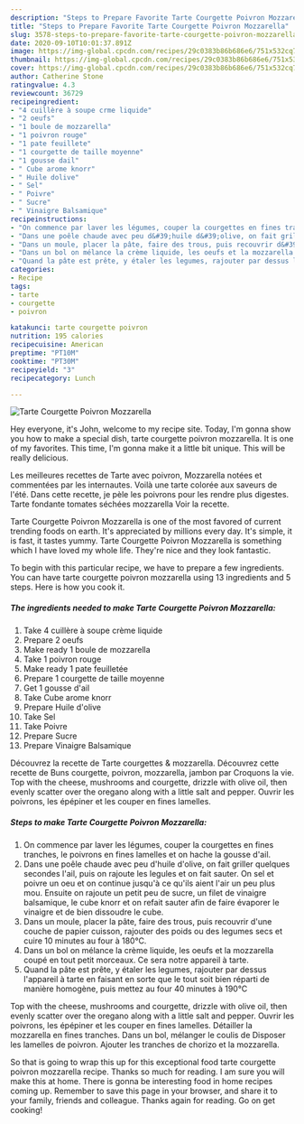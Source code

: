 ```yaml
---
description: "Steps to Prepare Favorite Tarte Courgette Poivron Mozzarella"
title: "Steps to Prepare Favorite Tarte Courgette Poivron Mozzarella"
slug: 3578-steps-to-prepare-favorite-tarte-courgette-poivron-mozzarella
date: 2020-09-10T10:01:37.891Z
image: https://img-global.cpcdn.com/recipes/29c0383b86b686e6/751x532cq70/tarte-courgette-poivron-mozzarella-photo-principale-de-la-recette.jpg
thumbnail: https://img-global.cpcdn.com/recipes/29c0383b86b686e6/751x532cq70/tarte-courgette-poivron-mozzarella-photo-principale-de-la-recette.jpg
cover: https://img-global.cpcdn.com/recipes/29c0383b86b686e6/751x532cq70/tarte-courgette-poivron-mozzarella-photo-principale-de-la-recette.jpg
author: Catherine Stone
ratingvalue: 4.3
reviewcount: 36729
recipeingredient:
- "4 cuillère à soupe crme liquide"
- "2 oeufs"
- "1 boule de mozzarella"
- "1 poivron rouge"
- "1 pate feuillete"
- "1 courgette de taille moyenne"
- "1 gousse dail"
- " Cube arome knorr"
- " Huile dolive"
- " Sel"
- " Poivre"
- " Sucre"
- " Vinaigre Balsamique"
recipeinstructions:
- "On commence par laver les légumes, couper la courgettes en fines tranches, le poivrons en fines lamelles et on hache la gousse d&#39;ail."
- "Dans une poêle chaude avec peu d&#39;huile d&#39;olive, on fait griller quelques secondes l&#39;ail, puis on rajoute les legules et on fait sauter. On sel et poivre un oeu et on continue jusqu&#39;à ce qu&#39;ils aient l&#39;air un peu plus mou. Ensuite on rajoute un petit peu de sucre, un filet de vinaigre balsamique, le cube knorr et on refait sauter afin de faire évaporer le vinaigre et de bien dissoudre le cube."
- "Dans un moule, placer la pâte, faire des trous, puis recouvrir d&#39;une couche de papier cuisson, rajouter des poids ou des legumes secs et cuire 10 minutes au four à 180°C."
- "Dans un bol on mélance la crème liquide, les oeufs et la mozzarella coupé en tout petit morceaux. Ce sera notre appareil à tarte."
- "Quand la pâte est prête, y étaler les legumes, rajouter par dessus l&#39;appareil à tarte en faisant en sorte que le tout soit bien réparti de manière homogène, puis mettez au four 40 minutes à 190°C"
categories:
- Recipe
tags:
- tarte
- courgette
- poivron

katakunci: tarte courgette poivron 
nutrition: 195 calories
recipecuisine: American
preptime: "PT10M"
cooktime: "PT30M"
recipeyield: "3"
recipecategory: Lunch

---
```



![Tarte Courgette Poivron Mozzarella](https://img-global.cpcdn.com/recipes/29c0383b86b686e6/751x532cq70/tarte-courgette-poivron-mozzarella-photo-principale-de-la-recette.jpg)

Hey everyone, it's John, welcome to my recipe site. Today, I'm gonna show you how to make a special dish, tarte courgette poivron mozzarella. It is one of my favorites. This time, I'm gonna make it a little bit unique. This will be really delicious.

Les meilleures recettes de Tarte avec poivron, Mozzarella notées et commentées par les internautes. Voilà une tarte colorée aux saveurs de l&#39;été. Dans cette recette, je pèle les poivrons pour les rendre plus digestes. Tarte fondante tomates séchées mozzarella Voir la recette.

Tarte Courgette Poivron Mozzarella is one of the most favored of current trending foods on earth. It's appreciated by millions every day. It's simple, it is fast, it tastes yummy. Tarte Courgette Poivron Mozzarella is something which I have loved my whole life. They're nice and they look fantastic.


To begin with this particular recipe, we have to prepare a few ingredients. You can have tarte courgette poivron mozzarella using 13 ingredients and 5 steps. Here is how you cook it.

<!--inarticleads1-->

##### The ingredients needed to make Tarte Courgette Poivron Mozzarella:

1. Take 4 cuillère à soupe crème liquide
1. Prepare 2 oeufs
1. Make ready 1 boule de mozzarella
1. Take 1 poivron rouge
1. Make ready 1 pate feuilletée
1. Prepare 1 courgette de taille moyenne
1. Get 1 gousse d&#39;ail
1. Take  Cube arome knorr
1. Prepare  Huile d&#39;olive
1. Take  Sel
1. Take  Poivre
1. Prepare  Sucre
1. Prepare  Vinaigre Balsamique


Découvrez la recette de Tarte courgettes &amp; mozzarella. Découvrez cette recette de Buns courgette, poivron, mozzarella, jambon par Croquons la vie. Top with the cheese, mushrooms and courgette, drizzle with olive oil, then evenly scatter over the oregano along with a little salt and pepper. Ouvrir les poivrons, les épépiner et les couper en fines lamelles. 

<!--inarticleads2-->

##### Steps to make Tarte Courgette Poivron Mozzarella:

1. On commence par laver les légumes, couper la courgettes en fines tranches, le poivrons en fines lamelles et on hache la gousse d&#39;ail.
1. Dans une poêle chaude avec peu d&#39;huile d&#39;olive, on fait griller quelques secondes l&#39;ail, puis on rajoute les legules et on fait sauter. On sel et poivre un oeu et on continue jusqu&#39;à ce qu&#39;ils aient l&#39;air un peu plus mou. Ensuite on rajoute un petit peu de sucre, un filet de vinaigre balsamique, le cube knorr et on refait sauter afin de faire évaporer le vinaigre et de bien dissoudre le cube.
1. Dans un moule, placer la pâte, faire des trous, puis recouvrir d&#39;une couche de papier cuisson, rajouter des poids ou des legumes secs et cuire 10 minutes au four à 180°C.
1. Dans un bol on mélance la crème liquide, les oeufs et la mozzarella coupé en tout petit morceaux. Ce sera notre appareil à tarte.
1. Quand la pâte est prête, y étaler les legumes, rajouter par dessus l&#39;appareil à tarte en faisant en sorte que le tout soit bien réparti de manière homogène, puis mettez au four 40 minutes à 190°C


Top with the cheese, mushrooms and courgette, drizzle with olive oil, then evenly scatter over the oregano along with a little salt and pepper. Ouvrir les poivrons, les épépiner et les couper en fines lamelles. Détailler la mozzarella en fines tranches. Dans un bol, mélanger le coulis de Disposer les lamelles de poivron. Ajouter les tranches de chorizo et la mozzarella. 

So that is going to wrap this up for this exceptional food tarte courgette poivron mozzarella recipe. Thanks so much for reading. I am sure you will make this at home. There is gonna be interesting food in home recipes coming up. Remember to save this page in your browser, and share it to your family, friends and colleague. Thanks again for reading. Go on get cooking!

